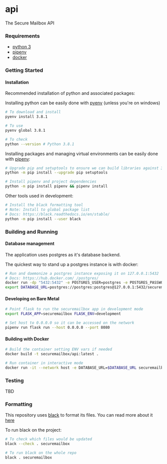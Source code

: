 # api

The Secure Mailbox API

### Requirements

- [python 3](https://www.python.org/downloads/)
- [pipenv](https://pipenv.readthedocs.io/en/latest/install/#installing-pipenv)
- [docker](https://docs.docker.com/)

### Getting Started

#### Installation

Recommended installation of python and associated packages:

Installing python can be easily done with [pyenv](https://github.com/pyenv/pyenv#installation) (unless you're on windows)

```bash
# To download and install
pyenv install 3.8.1

# To use
pyenv global 3.8.1

# To check
python --version # Python 3.8.1
```

Installing packages and managing virtual environments can be easily done with [pipenv](https://pipenv.readthedocs.io/en/latest/install/#installing-pipenv):

```bash
# Upgrade pip and setuptools to ensure we can build libraries against 3.8
python -m pip install --upgrade pip setuptools

# Install pipenv and project dependencies
python -m pip install pipenv && pipenv install
```

Other tools used in development:

```bash
# Install the black formatting tool
# Note: Install to global package list
# Docs: https://black.readthedocs.io/en/stable/
python -m pip install --user black
```

### Building and Running

#### Database management

The application uses postgres as it's database backend.

The quickest way to stand up a postgres instance is with docker:

```bash
# Run and daemonize a postgres instance exposing it on 127.0.0.1:5432
# Docs: https://hub.docker.com/_/postgres/
docker run -dp "5432:5432" -e POSTGRES_USER=postgres -e POSTGRES_PASSWORD=postgres -e POSTGRES_DB=securemailbox postgres:latest
export DATABASE_URL=postgres://postgres:postgres@127.0.0.1:5432/securemailbox
```

#### Developing on Bare Metal

```bash
# Point flask to run the securemailbox app in development mode
export FLASK_APP=securemailbox FLASK_ENV=development

# Set host to 0.0.0.0 so it can be accessed on the network
pipenv run flask run --host 0.0.0.0 --port 8080
```

#### Building with Docker

```bash
# Build the container setting ENV vars if needed
docker build -t securemailbox/api:latest .

# Run container in interactive mode
docker run -it --network host -e DATABASE_URL=$DATABASE_URL securemailbox/api
```

### Testing

TBD

### Formatting

This repository uses [black](https://github.com/psf/black) to format its files. You can read more about it [here](https://black.readthedocs.io/en/stable/)

To run black on the project:

```bash
# To check which files would be updated
black --check . securemailbox

# To run black on the whole repo
black . securemailbox
```
